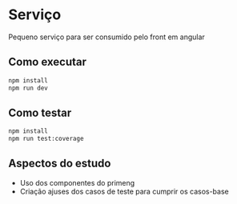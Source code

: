 # Serviço

Pequeno serviço para ser consumido pelo front em angular

## Como executar

```bash
npm install
npm run dev
```

## Como testar

```bash
npm install
npm run test:coverage
```

## Aspectos do estudo

- Uso dos componentes do primeng
- Criação ajuses dos casos de teste para cumprir os casos-base
